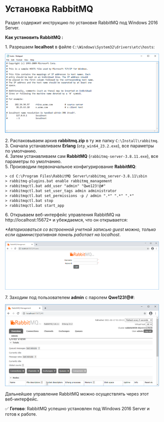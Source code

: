 # Установка RabbitMQ 
Раздел содержит инструкцию по установке RabbitMQ под Windows 2016 Server. 

**Как установить RabbitMQ :**

1\. Разрешаем **localhost** в файле `C:\Windows\System32\drivers\etc\hosts`:

![](<../../../.gitbook/assets/install-rabbitmq-1.png>)

2\. Распаковываем архив **rabbitmq.zip** в ту же папку `C:\Install\rabbitmq`.\
3\. Сначала устанавливаем **Erlang** (`otp_win64_23.2.exe`), все параметры по умолчанию.\
4\. Затем устанавливаем сам **RabbitMQ** (`rabbitmq-server-3.8.11.exe`), все параметры по умолчанию.\
5\. Производим первоначальное конфигурирование **RabbitMQ**:
```
> cd C:\Program Files\RabbitMQ Server\rabbitmq_server-3.8.11\sbin
> rabbitmq-plugins.bat enable rabbitmq_management
> rabbitmqctl.bat add_user "admin" "Qwe123!@#" 
> rabbitmqctl.bat set_user_tags admin administrator 
> rabbitmqctl.bat set_permissions -p / admin ".*" ".*" ".*" 
> rabbitmqctl.bat stop
> rabbitmqctl.bat start_app
```
6\. Открываем веб-интерфейс управления RabbitMQ на http://localhost:15672* и убеждаемся, что он открывается:

*\*Авторизоваться со встроенной учетной записью guest можно, только если административная панель работает на localhost*.

![](<../../../.gitbook/assets/install-rabbitmq-2.png>)

7\. Заходим под пользователем **admin** с паролем **Qwe123!@#**:

![](<../../../.gitbook/assets/install-rabbitmq-3.png>)

Дальнейшее управление RabbitMQ можно осуществлять через этот веб-интерфейс.

:white_check_mark: **Готово**: RabbitMQ успешно установлен под Windows 2016 Server и готов к работе.




